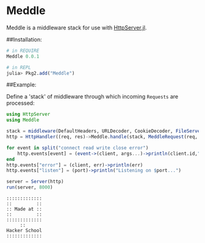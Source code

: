 Meddle
======

Meddle is a middleware stack for use with [HttpServer.jl](https://github.com/hackerschool/HttpServer.jl).

##Installation:

```jl
# in REQUIRE
Meddle 0.0.1

# in REPL
julia> Pkg2.add("Meddle")
```

##Example:

Define a 'stack' of middleware through which incoming `Requests` are processed:

~~~~.jl
using HttpServer
using Meddle

stack = middleware(DefaultHeaders, URLDecoder, CookieDecoder, FileServer(pwd()), NotFound)
http = HttpHandler((req, res)->Meddle.handle(stack, MeddleRequest(req, Dict{Symbol,Any}()), res))

for event in split("connect read write close error")
    http.events[event] = (event->(client, args...)->println(client.id,": $event"))(event)
end
http.events["error"] = (client, err)->println(err)
http.events["listen"] = (port)->println("Listening on $port...")

server = Server(http)
run(server, 8000)
~~~~


~~~~
:::::::::::::
::         ::
:: Made at ::
::         ::
:::::::::::::
     ::
Hacker School
:::::::::::::
~~~~
